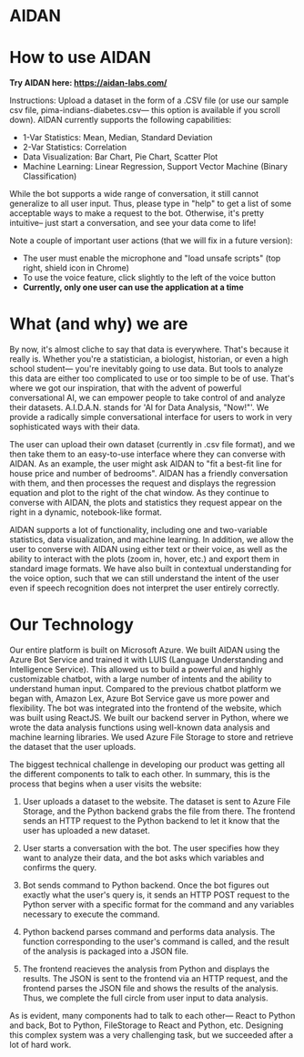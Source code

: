# AIDAN

<h1> How to use AIDAN </h1>

<b> Try AIDAN here: https://aidan-labs.com/ </b>
  
Instructions: Upload a dataset in the form of a .CSV file (or use our sample csv file, pima-indians-diabetes.csv— this option is available if you scroll down). AIDAN currently supports the following capabilities: 
 * 1-Var Statistics: Mean, Median, Standard Deviation
 * 2-Var Statistics: Correlation
 * Data Visualization: Bar Chart, Pie Chart, Scatter Plot
 * Machine Learning: Linear Regression, Support Vector Machine (Binary Classification)
 
 While the bot supports a wide range of conversation, it still cannot generalize to all user input. Thus, please type in "help" to get a list of some acceptable ways to make a request to the bot. Otherwise, it's pretty intuitive– just start a conversation, and see your data come to life!
 
 Note a couple of important user actions (that we will fix in a future version):
 - The user must enable the microphone and "load unsafe scripts" (top right, shield icon in Chrome)
 - To use the voice feature, click slightly to the left of the voice button
 - <b> Currently, only one user can use the application at a time </b>

<h1> What (and why) we are </h1>

By now, it's almost cliche to say that data is everywhere. That's because it really is. Whether you're a statistician, a biologist, historian, or even a high school student— you're inevitably going to use data. But tools to analyze this data are either too complicated to use or too simple to be of use. That's where we got our inspiration, that with the advent of powerful conversational AI, we can empower people to take control of and analyze their datasets. A.I.D.A.N. stands for 'AI for Data Analysis, "Now!"'. We provide a radically simple conversational interface for users to work in very sophisticated ways with their data. 

The user can upload their own dataset (currently in .csv file format), and we then take them to an easy-to-use interface where they can converse with AIDAN. As an example, the user might ask AIDAN to "fit a best-fit line for house price and number of bedrooms". AIDAN has a friendly conversation with them, and then processes the request and displays the regression equation and plot to the right of the chat window. As they continue to converse with AIDAN, the plots and statistics they request appear on the right in a dynamic, notebook-like format.

AIDAN supports a lot of functionality, including one and two-variable statistics, data visualization, and machine learning. In addition, we allow the user to converse with AIDAN using either text or their voice, as well as the ability to interact with the plots (zoom in, hover, etc.) and export them in standard image formats. We have also built in contextual understanding for the voice option, such that we can still understand the intent of the user even if speech recognition does not interpret the user entirely correctly.

<h1> Our Technology </h1>

Our entire platform is built on Microsoft Azure. We built AIDAN using the Azure Bot Service and trained it with LUIS (Language Understanding and Intelligence Service). This allowed us to build a powerful and highly customizable chatbot, with a large number of intents and the ability to understand human input. Compared to the previous chatbot platform we began with, Amazon Lex, Azure Bot Service gave us more power and flexibility. The bot was integrated into the frontend of the website, which was built using ReactJS. We built our backend server in Python, where we wrote the data analysis functions using well-known data analysis and machine learning libraries. We used Azure File Storage to store and retrieve the dataset that the user uploads.

The biggest technical challenge in developing our product was getting all the different components to talk to each other. In summary, this is the process that begins when a user visits the website:

1. User uploads a dataset to the website. The dataset is sent to Azure File Storage, and the Python backend grabs the file from there. The frontend sends an HTTP request to the Python backend to let it know that the user has uploaded a new dataset.

2. User starts a conversation with the bot. The user specifies how they want to analyze their data, and the bot asks which variables and confirms the query.

3. Bot sends command to Python backend. Once the bot figures out exactly what the user's query is, it sends an HTTP POST request to the Python server with a specific format for the command and any variables necessary to execute the command. 

4. Python backend parses command and performs data analysis. The function corresponding to the user's command is called, and the result of the analysis is packaged into a JSON file.

5. The frontend reacieves the analysis from Python and displays the results. The JSON is sent to the frontend via an HTTP request, and the frontend parses the JSON file and shows the results of the analysis. Thus, we complete the full circle from user input to data analysis.

As is evident, many components had to talk to each other— React to Python and back, Bot to Python, FileStorage to React and Python, etc. Designing this complex system was a very challenging task, but we succeeded after a lot of hard work.




